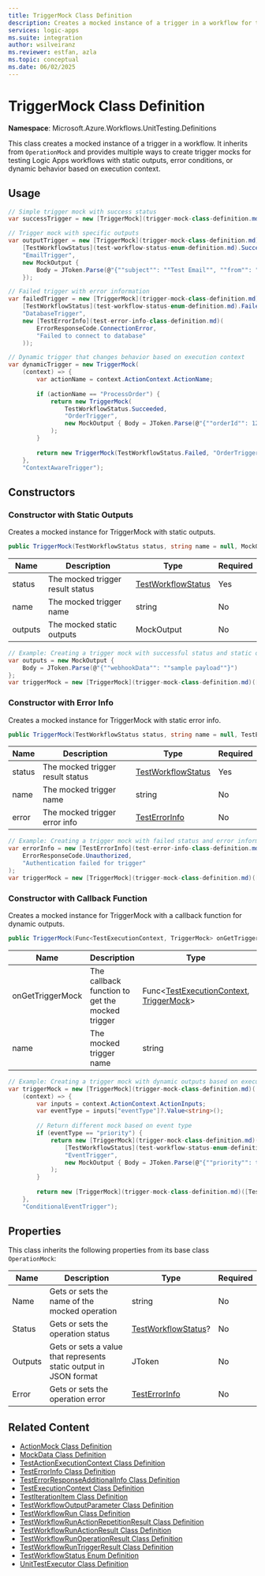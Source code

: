 ```yaml
---
title: TriggerMock Class Definition
description: Creates a mocked instance of a trigger in a workflow for testing purposes
services: logic-apps
ms.suite: integration
author: wsilveiranz
ms.reviewer: estfan, azla
ms.topic: conceptual
ms.date: 06/02/2025
---
```


# TriggerMock Class Definition

**Namespace**: Microsoft.Azure.Workflows.UnitTesting.Definitions

This class creates a mocked instance of a trigger in a workflow. It inherits from `OperationMock` and provides multiple ways to create trigger mocks for testing Logic Apps workflows with static outputs, error conditions, or dynamic behavior based on execution context.

## Usage

```C#
// Simple trigger mock with success status
var successTrigger = new [TriggerMock](trigger-mock-class-definition.md)([TestWorkflowStatus](test-workflow-status-enum-definition.md).Succeeded, "HttpTrigger");

// Trigger mock with specific outputs
var outputTrigger = new [TriggerMock](trigger-mock-class-definition.md)(
    [TestWorkflowStatus](test-workflow-status-enum-definition.md).Succeeded,
    "EmailTrigger",
    new MockOutput { 
        Body = JToken.Parse(@"{""subject"": ""Test Email"", ""from"": ""test@example.com""}") 
    });

// Failed trigger with error information
var failedTrigger = new [TriggerMock](trigger-mock-class-definition.md)(
    [TestWorkflowStatus](test-workflow-status-enum-definition.md).Failed,
    "DatabaseTrigger",
    new [TestErrorInfo](test-error-info-class-definition.md)(
        ErrorResponseCode.ConnectionError,
        "Failed to connect to database"
    ));

// Dynamic trigger that changes behavior based on execution context
var dynamicTrigger = new TriggerMock(
    (context) => {
        var actionName = context.ActionContext.ActionName;
        
        if (actionName == "ProcessOrder") {
            return new TriggerMock(
                TestWorkflowStatus.Succeeded, 
                "OrderTrigger",
                new MockOutput { Body = JToken.Parse(@"{""orderId"": 12345}") }
            );
        }
        
        return new TriggerMock(TestWorkflowStatus.Failed, "OrderTrigger");
    },
    "ContextAwareTrigger");
```

## Constructors

### Constructor with Static Outputs

Creates a mocked instance for TriggerMock with static outputs.

```C#
public TriggerMock(TestWorkflowStatus status, string name = null, MockOutput outputs = null)
```

|Name|Description|Type|Required|
|---|---|---|---|
|status|The mocked trigger result status|[TestWorkflowStatus](test-workflow-status-enum-definition.md)|Yes|
|name|The mocked trigger name|string|No|
|outputs|The mocked static outputs|MockOutput|No|

```C#
// Example: Creating a trigger mock with successful status and static outputs
var outputs = new MockOutput { 
    Body = JToken.Parse(@"{""webhookData"": ""sample payload""}")
};
var triggerMock = new [TriggerMock](trigger-mock-class-definition.md)([TestWorkflowStatus](test-workflow-status-enum-definition.md).Succeeded, "WebhookTrigger", outputs);
```

### Constructor with Error Info

Creates a mocked instance for TriggerMock with static error info.

```C#
public TriggerMock(TestWorkflowStatus status, string name = null, TestErrorInfo error = null)
```

|Name|Description|Type|Required|
|---|---|---|---|
|status|The mocked trigger result status|[TestWorkflowStatus](test-workflow-status-enum-definition.md)|Yes|
|name|The mocked trigger name|string|No|
|error|The mocked trigger error info|[TestErrorInfo](test-error-info-class-definition.md)|No|

```C#
// Example: Creating a trigger mock with failed status and error information
var errorInfo = new [TestErrorInfo](test-error-info-class-definition.md)(
    ErrorResponseCode.Unauthorized,
    "Authentication failed for trigger"
);
var triggerMock = new [TriggerMock](trigger-mock-class-definition.md)([TestWorkflowStatus](test-workflow-status-enum-definition.md).Failed, "SecureTrigger", errorInfo);
```

### Constructor with Callback Function

Creates a mocked instance for TriggerMock with a callback function for dynamic outputs.

```C#
public TriggerMock(Func<TestExecutionContext, TriggerMock> onGetTriggerMock, string name = null)
```

|Name|Description|Type|Required|
|---|---|---|---|
|onGetTriggerMock|The callback function to get the mocked trigger|Func&lt;[TestExecutionContext](test-execution-context-class-definition.md), [TriggerMock](trigger-mock-class-definition.md)&gt;|Yes|
|name|The mocked trigger name|string|No|

```C#
// Example: Creating a trigger mock with dynamic outputs based on execution context
var triggerMock = new [TriggerMock](trigger-mock-class-definition.md)(
    (context) => {
        var inputs = context.ActionContext.ActionInputs;
        var eventType = inputs["eventType"]?.Value<string>();
        
        // Return different mock based on event type
        if (eventType == "priority") {
            return new [TriggerMock](trigger-mock-class-definition.md)(
                [TestWorkflowStatus](test-workflow-status-enum-definition.md).Succeeded, 
                "EventTrigger", 
                new MockOutput { Body = JToken.Parse(@"{""priority"": true}") }
            );
        }
        
        return new [TriggerMock](trigger-mock-class-definition.md)([TestWorkflowStatus](test-workflow-status-enum-definition.md).Succeeded, "EventTrigger");
    }, 
    "ConditionalEventTrigger");
```

## Properties

This class inherits the following properties from its base class `OperationMock`:

|Name|Description|Type|Required|
|---|---|---|---|
|Name|Gets or sets the name of the mocked operation|string|No|
|Status|Gets or sets the operation status|[TestWorkflowStatus](test-workflow-status-enum-definition.md)?|No|
|Outputs|Gets or sets a value that represents static output in JSON format|JToken|No|
|Error|Gets or sets the operation error|[TestErrorInfo](test-error-info-class-definition.md)|No|

## Related Content

- [ActionMock Class Definition](action-mock-class-definition.md)
- [MockData Class Definition](mock-data-class-definition.md)
- [TestActionExecutionContext Class Definition](test-action-execution-context-class-definition.md)
- [TestErrorInfo Class Definition](test-error-info-class-definition.md)
- [TestErrorResponseAdditionalInfo Class Definition](test-error-response-additional-info-class-definition.md)
- [TestExecutionContext Class Definition](test-execution-context-class-definition.md)
- [TestIterationItem Class Definition](test-iteration-item-class-definition.md)
- [TestWorkflowOutputParameter Class Definition](test-workflow-output-parameter-class-definition.md)
- [TestWorkflowRun Class Definition](test-workflow-run-class-definition.md)
- [TestWorkflowRunActionRepetitionResult Class Definition](test-workflow-run-action-repetition-result-class-definition.md)
- [TestWorkflowRunActionResult Class Definition](test-workflow-run-action-result-class-definition.md)
- [TestWorkflowRunOperationResult Class Definition](test-workflow-run-operation-result-class-definition.md)
- [TestWorkflowRunTriggerResult Class Definition](test-workflow-run-trigger-result-class-definition.md)
- [TestWorkflowStatus Enum Definition](test-workflow-status-enum-definition.md)
- [UnitTestExecutor Class Definition](unit-test-executor-class-definition.md)

